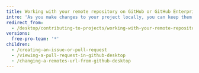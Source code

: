 ```yaml
---
title: Working with your remote repository on GitHub or GitHub Enterprise
intro: 'As you make changes to your project locally, you can keep them up-to-date with your remote repository. In Git, a *remote* is the server where your code is stored. In your case, that server is a repository on {% data variables.product.prodname_dotcom %} or {% data variables.product.prodname_enterprise %}.'
redirect_from:
  - /desktop/contributing-to-projects/working-with-your-remote-repository-on-github-or-github-enterprise
versions:
  free-pro-team: '*'
children:
  - /creating-an-issue-or-pull-request
  - /viewing-a-pull-request-in-github-desktop
  - /changing-a-remotes-url-from-github-desktop
---
```


